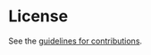 # License

See the
[guidelines for contributions](https://github.com/core-wg/href/blob/main/CONTRIBUTING.md).

